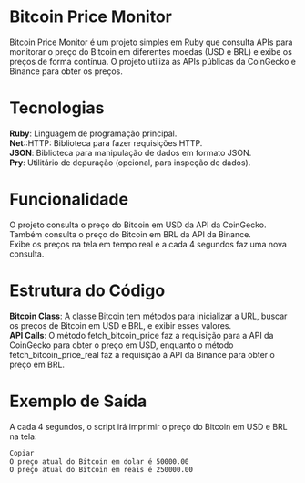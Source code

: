 # Bitcoin Price Monitor
Bitcoin Price Monitor é um projeto simples em Ruby que consulta APIs para monitorar o preço do Bitcoin em diferentes moedas (USD e BRL) e exibe os preços de forma contínua. O projeto utiliza as APIs públicas da CoinGecko e Binance para obter os preços.

# Tecnologias
**Ruby**: Linguagem de programação principal.  
**Net**::HTTP: Biblioteca para fazer requisições HTTP.  
**JSON**: Biblioteca para manipulação de dados em formato JSON.  
**Pry**: Utilitário de depuração (opcional, para inspeção de dados).   

# Funcionalidade
O projeto consulta o preço do Bitcoin em USD da API da CoinGecko.  
Também consulta o preço do Bitcoin em BRL da API da Binance.  
Exibe os preços na tela em tempo real e a cada 4 segundos faz uma nova consulta.  

# Estrutura do Código
**Bitcoin Class**: A classe Bitcoin tem métodos para inicializar a URL, buscar os preços de Bitcoin em USD e BRL, e exibir esses valores.  
**API Calls**: O método fetch_bitcoin_price faz a requisição para a API da CoinGecko para obter o preço em USD, enquanto o método fetch_bitcoin_price_real faz a requisição à API da Binance para obter o preço em BRL.   

# Exemplo de Saída
A cada 4 segundos, o script irá imprimir o preço do Bitcoin em USD e BRL na tela:

```bash
Copiar
O preço atual do Bitcoin em dolar é 50000.00
O preço atual do Bitcoin em reais é 250000.00
```  


